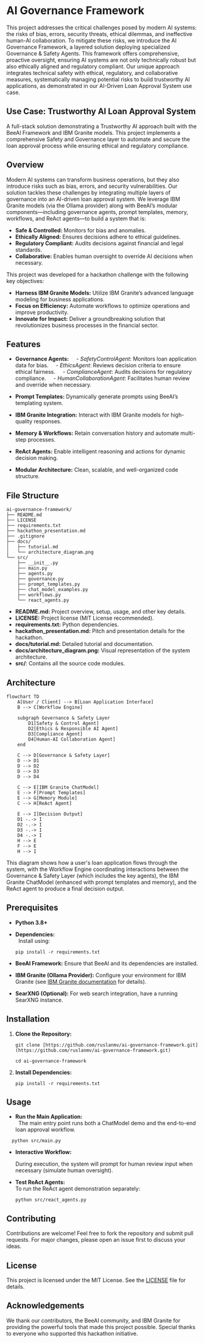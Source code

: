# AI Governance Framework

This project addresses the critical challenges posed by modern AI systems: the risks of bias, errors, security threats, ethical dilemmas, and ineffective human-AI collaboration. To mitigate these risks, we introduce the AI Governance Framework, a layered solution deploying specialized Governance & Safety Agents. This framework offers comprehensive, proactive oversight, ensuring AI systems are not only technically robust but also ethically aligned and regulatory compliant. Our unique approach integrates technical safety with ethical, regulatory, and collaborative measures, systematically managing potential risks to build trustworthy AI applications, as demonstrated in our AI-Driven Loan Approval System use case.

## Use Case: Trustworthy AI Loan Approval System

A full-stack solution demonstrating a Trustworthy AI approach built with the BeeAI Framework and IBM Granite models. This project implements a comprehensive Safety and Governance layer to automate and secure the loan approval process while ensuring ethical and regulatory compliance.

## Overview

Modern AI systems can transform business operations, but they also introduce risks such as bias, errors, and security vulnerabilities. Our solution tackles these challenges by integrating multiple layers of governance into an AI-driven loan approval system. We leverage IBM Granite models (via the Ollama provider) along with BeeAI’s modular components—including governance agents, prompt templates, memory, workflows, and ReAct agents—to build a system that is:

- **Safe & Controlled:** Monitors for bias and anomalies.
- **Ethically Aligned:** Ensures decisions adhere to ethical guidelines.
- **Regulatory Compliant:** Audits decisions against financial and legal standards.
- **Collaborative:** Enables human oversight to override AI decisions when necessary.

This project was developed for a hackathon challenge with the following key objectives:
- **Harness IBM Granite Models:** Utilize IBM Granite’s advanced language modeling for business applications.
- **Focus on Efficiency:** Automate workflows to optimize operations and improve productivity.
- **Innovate for Impact:** Deliver a groundbreaking solution that revolutionizes business processes in the financial sector.

## Features

- **Governance Agents:**  
  - *SafetyControlAgent*: Monitors loan application data for bias.  
  - *EthicsAgent*: Reviews decision criteria to ensure ethical fairness.  
  - *ComplianceAgent*: Audits decisions for regulatory compliance.  
  - *HumanCollaborationAgent*: Facilitates human review and override when necessary.

- **Prompt Templates:** Dynamically generate prompts using BeeAI’s templating system.
- **IBM Granite Integration:** Interact with IBM Granite models for high-quality responses.
- **Memory & Workflows:** Retain conversation history and automate multi-step processes.
- **ReAct Agents:** Enable intelligent reasoning and actions for dynamic decision making.
- **Modular Architecture:** Clean, scalable, and well-organized code structure.

## File Structure

```
ai-governance-framework/
├── README.md
├── LICENSE
├── requirements.txt
├── hackathon_presentation.md
├── .gitignore
├── docs/
│   ├── tutorial.md
│   └── architecture_diagram.png
└── src/
    ├── __init__.py
    ├── main.py
    ├── agents.py
    ├── governance.py
    ├── prompt_templates.py
    ├── chat_model_examples.py
    ├── workflows.py
    └── react_agents.py
```

- **README.md:** Project overview, setup, usage, and other key details.
- **LICENSE:** Project license (MIT License recommended).
- **requirements.txt:** Python dependencies.
- **hackathon_presentation.md:** Pitch and presentation details for the hackathon.
- **docs/tutorial.md:** Detailed tutorial and documentation.
- **docs/architecture_diagram.png:** Visual representation of the system architecture.
- **src/**: Contains all the source code modules.


## Architecture

```mermaid
flowchart TD
    A[User / Client] --> B[Loan Application Interface]
    B --> C[Workflow Engine]
    
    subgraph Governance & Safety Layer
        D1[Safety & Control Agent]
        D2[Ethics & Responsible AI Agent]
        D3[Compliance Agent]
        D4[Human-AI Collaboration Agent]
    end
    
    C --> D[Governance & Safety Layer]
    D --> D1
    D --> D2
    D --> D3
    D --> D4
    
    C --> E[IBM Granite ChatModel]
    E --> F[Prompt Templates]
    E --> G[Memory Module]
    C --> H[ReAct Agent]
    
    E --> I[Decision Output]
    D1 -.-> I
    D2 -.-> I
    D3 -.-> I
    D4 -.-> I
    H --> E
    F --> E
    H --> I
```

This diagram shows how a user's loan application flows through the system, with the Workflow Engine coordinating interactions between the Governance & Safety Layer (which includes the key agents), the IBM Granite ChatModel (enhanced with prompt templates and memory), and the ReAct agent to produce a final decision output.


## Prerequisites

- **Python 3.8+**  
- **Dependencies:**  
  Install using:

  ```
  pip install -r requirements.txt
  ```
- **BeeAI Framework:** Ensure that BeeAI and its dependencies are installed.
- **IBM Granite (Ollama Provider):** Configure your environment for IBM Granite (see [IBM Granite documentation](https://www.ibm.com/granite/docs) for details).
- **SearXNG (Optional):** For web search integration, have a running SearXNG instance.

## Installation

1. **Clone the Repository:**

   ```
   git clone [https://github.com/ruslanmv/ai-governance-framework.git](https://github.com/ruslanmv/ai-governance-framework.git)
   ```

   ```
   cd ai-governance-framework
   ```

2. **Install Dependencies:**

   ```
   pip install -r requirements.txt
   ```

## Usage

- **Run the Main Application:**  
  The main entry point runs both a ChatModel demo and the end-to-end loan approval workflow.

```
  python src/main.py
```

- **Interactive Workflow:**  

    During execution, the system will prompt for human review input when necessary (simulate human oversight).

- **Test ReAct Agents:**  
  To run the ReAct agent demonstration separately:

  ```
  python src/react_agents.py
  ```

## Contributing

Contributions are welcome! Feel free to fork the repository and submit pull requests. For major changes, please open an issue first to discuss your ideas.

## License

This project is licensed under the MIT License. See the [LICENSE](LICENSE) file for details.

## Acknowledgements

We thank our contributors, the BeeAI community, and IBM Granite for providing the powerful tools that made this project possible. Special thanks to everyone who supported this hackathon initiative.
